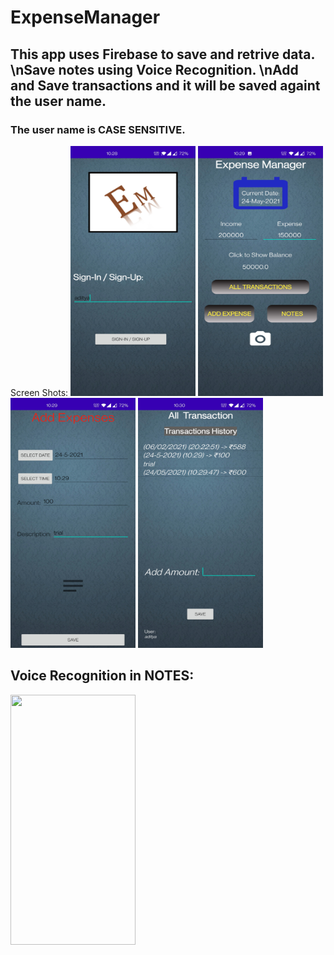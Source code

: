 # ExpenseManager

## This app uses Firebase to save and retrive data. \nSave notes using Voice Recognition. \nAdd and Save transactions and it will be saved againt the user name.

### The user name is CASE SENSITIVE.

Screen Shots:
<img src="https://github.com/AdityaKanikdaley/ExpenseManager/blob/master/EM_1.jpg" width="200" height="400" />    <img src="https://github.com/AdityaKanikdaley/ExpenseManager/blob/master/EM_2.jpg" width="200" height="400" />
<img src="https://github.com/AdityaKanikdaley/ExpenseManager/blob/master/EM_3.jpg" width="200" height="400" />    <img src="https://github.com/AdityaKanikdaley/ExpenseManager/blob/master/EM_4.jpg" width="200" height="400" />

## Voice Recognition in NOTES:
<img src="https://github.com/AdityaKanikdaley/ExpenseManager/blob/master/EM.gif" width="200" height="400" />

